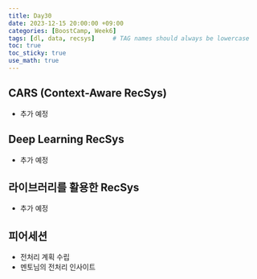 ```yaml
---
title: Day30
date: 2023-12-15 20:00:00 +09:00
categories: [BoostCamp, Week6]
tags: [dl, data, recsys]     # TAG names should always be lowercase
toc: true
toc_sticky: true
use_math: true
---
```


## CARS (Context-Aware RecSys)
- 추가 예정

## Deep Learning RecSys
- 추가 예정

## 라이브러리를 활용한 RecSys
- 추가 예정

## 피어세션
- 전처리 계획 수립
- 멘토님의 전처리 인사이트